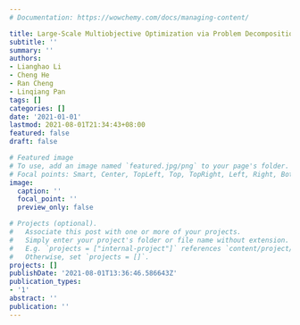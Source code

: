 ```yaml
---
# Documentation: https://wowchemy.com/docs/managing-content/

title: Large-Scale Multiobjective Optimization via Problem Decomposition and Reformulation
subtitle: ''
summary: ''
authors:
- Lianghao Li
- Cheng He
- Ran Cheng
- Linqiang Pan
tags: []
categories: []
date: '2021-01-01'
lastmod: 2021-08-01T21:34:43+08:00
featured: false
draft: false

# Featured image
# To use, add an image named `featured.jpg/png` to your page's folder.
# Focal points: Smart, Center, TopLeft, Top, TopRight, Left, Right, BottomLeft, Bottom, BottomRight.
image:
  caption: ''
  focal_point: ''
  preview_only: false

# Projects (optional).
#   Associate this post with one or more of your projects.
#   Simply enter your project's folder or file name without extension.
#   E.g. `projects = ["internal-project"]` references `content/project/deep-learning/index.md`.
#   Otherwise, set `projects = []`.
projects: []
publishDate: '2021-08-01T13:36:46.586643Z'
publication_types:
- '1'
abstract: ''
publication: ''
---
```

